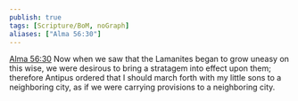 ```yaml
---
publish: true
tags: [Scripture/BoM, noGraph]
aliases: ["Alma 56:30"]
---
```

[Alma 56:30](https://churchofjesuschrist.org/study/scriptures/bofm/alma/56?lang=eng&id=p30#p30) Now when we saw that the Lamanites began to grow uneasy on this wise, we were desirous to bring a stratagem into effect upon them; therefore Antipus ordered that I should march forth with my little sons to a neighboring city, as if we were carrying provisions to a neighboring city.

